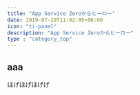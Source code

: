 ```yaml
---
title: "App Service Zeroからヒーロー"
date: 2019-07-29T11:02:05+06:00
icon: "ti-panel"
description: "App Service Zeroからヒーロー"
type : "category_top"
---
```



## aaa

ほげほげほげげ

